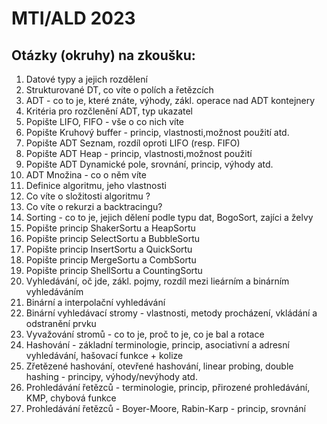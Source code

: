 # MTI/ALD 2023

## Otázky (okruhy) na zkoušku:

1. Datové typy a jejich rozdělení
1. Strukturované DT, co víte o polích a řetězcích
1. ADT - co to je, které znáte, výhody, zákl. operace nad ADT kontejnery
1. Kritéria pro rozčlenění ADT, typ ukazatel
1. Popište LIFO, FIFO - vše o co nich víte
1. Popište Kruhový buffer - princip, vlastnosti,možnost použití atd.
1. Popište ADT Seznam, rozdíl oproti LIFO (resp. FIFO)
1. Popište ADT Heap - princip, vlastnosti,možnost použití
1. Popište ADT Dynamické pole, srovnání, princip, výhody atd.
1. ADT Množina - co o něm víte
1. Definice algoritmu, jeho vlastnosti
1. Co víte o složitosti algoritmu ?
1. Co víte o rekurzi a backtracingu?
1. Sorting - co to je, jejich dělení podle typu dat, BogoSort, zajíci a želvy
1. Popište princip ShakerSortu a HeapSortu
1. Popište princip SelectSortu a BubbleSortu
1. Popište princip InsertSortu a QuickSortu
1. Popište princip MergeSortu a CombSortu 
1. Popište princip ShellSortu a CountingSortu
1. Vyhledávání, oč jde, zákl. pojmy, rozdíl mezi lieárním a binárním vyhledáváním
1. Binární a interpolační vyhledávání
1. Binární vyhledávací stromy - vlastnosti, metody procházení, vkládání a odstranění prvku
1. Vyvažování stromů - co to je, proč to je, co je bal a rotace
1. Hashování - základní terminologie, princip, asociativní a adresní vyhledávání, hašovací funkce + kolize
1. Zřetězené hashování, otevřené hashování, linear probing, double hashing - principy, výhody/nevýhody atd.
1. Prohledávání řetězců - terminologie, princip, přirozené prohledávání, KMP, chybová funkce
1. Prohledávání řetězců - Boyer-Moore, Rabin-Karp - princip, srovnání
